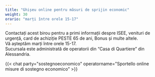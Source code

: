 ```yaml
---
title: "Ghișeu online pentru măsuri de sprijin economic"
weight: 30
orario: "marți între orele 15-17"
---
```


Contactați acest birou pentru a primi informații despre ISEE, venituri de urgență, card de achiziție PESTE 65 de ani, Bonus și multe altele.  
Vă așteptăm marți între orele 15-17.  
Sucursala este administrată de operatorii din “Casa di Quartiere” din Alessandria.

{{< chat party="sostegnoeconomico" operatorname="Sportello online misure di sostegno economico" >}}
